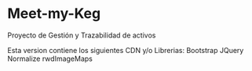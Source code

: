 # Meet-my-Keg
Proyecto de Gestión y Trazabilidad de activos


Esta version contiene los siguientes CDN y/o Librerias:
Bootstrap
JQuery
Normalize
rwdImageMaps
